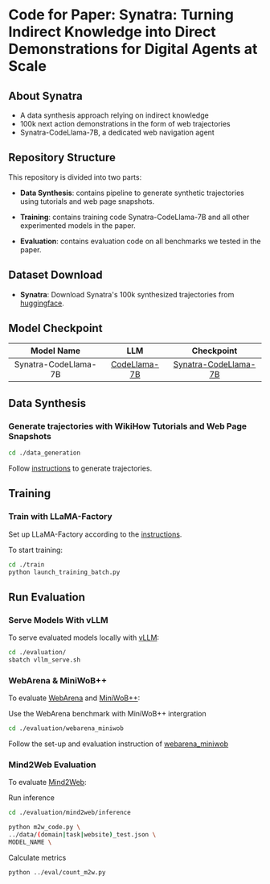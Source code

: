 # Code for Paper: Synatra: Turning Indirect Knowledge into Direct Demonstrations for Digital Agents at Scale

## About Synatra

- A data synthesis approach relying on indirect knowledge
- 100k next action demonstrations in the form of web trajectories
- Synatra-CodeLlama-7B, a dedicated web navigation agent

## Repository Structure

This repository is divided into two parts:

- **Data Synthesis**: contains pipeline to generate synthetic trajectories using tutorials and web page snapshots.

- **Training**: contains training code Synatra-CodeLlama-7B and all other experimented models in the paper.

- **Evaluation**: contains evaluation code on all benchmarks we tested in the paper.

## Dataset Download
- **Synatra**: Download Synatra's 100k synthesized trajectories from [huggingface](https://huggingface.co/datasets/oottyy/Synatra).

## Model Checkpoint

|  Model Name   |        LLM        |                          Checkpoint                          |
| :-----------: | :---------------: | :----------------------------------------------------------: |
|   Synatra-CodeLlama-7B   | [CodeLlama-7B](https://huggingface.co/codellama/CodeLlama-7b-hf)  | [Synatra-CodeLlama-7B](https://huggingface.co/oottyy/Synatra-Models)  |


## Data Synthesis
### Generate trajectories with WikiHow Tutorials and Web Page Snapshots
```bash
cd ./data_generation
```
Follow [instructions](https://github.com/web-arena-x/synatra/tree/main/data_generation#readme) to generate trajectories.


## Training
### Train with LLaMA-Factory
Set up LLaMA-Factory according to the [instructions](https://github.com/web-arena-x/synatra/tree/main/train/LLaMA-Factory-0.8.3#readme).

To start training:
```bash
cd ./train
python launch_training_batch.py
```


## Run Evaluation

### Serve Models With vLLM
To serve evaluated models locally with [vLLM](https://docs.vllm.ai/en/latest/):
```bash
cd ./evaluation/
sbatch vllm_serve.sh
```

### WebArena & MiniWoB++
To evaluate [WebArena](https://webarena.dev/) and [MiniWoB++](https://miniwob.farama.org/):

Use the WebArena benchmark with MiniWoB++ intergration

```bash
cd ./evaluation/webarena_miniwob
```

Follow the set-up and evaluation instruction of [webarena_miniwob](https://github.com/web-arena-x/synatra/tree/main/evaluation/webarena_miniwob#readme)


### Mind2Web Evaluation
To evaluate [Mind2Web](https://osu-nlp-group.github.io/Mind2Web/):

Run inference
```bash
cd ./evaluation/mind2web/inference

python m2w_code.py \
../data/(domain|task|website)_test.json \
MODEL_NAME \

```
Calculate metrics
```bash
python ../eval/count_m2w.py
```
